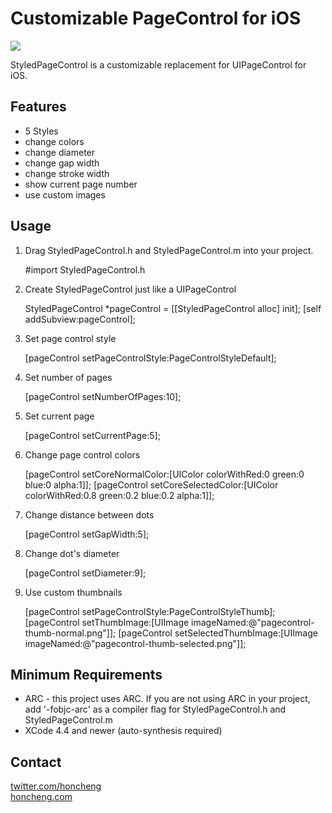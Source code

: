 Customizable PageControl for iOS
=============

<img src="https://github.com/honcheng/iOS-StyledPageControl/raw/master/screenshot.png"/>

StyledPageControl is a customizable replacement for UIPageControl for iOS. 

Features
--------
* 5 Styles
* change colors
* change diameter
* change gap width
* change stroke width
* show current page number
* use custom images

Usage
-----

1) Drag StyledPageControl.h and StyledPageControl.m into your project. 

    #import StyledPageControl.h

2) Create StyledPageControl just like a UIPageControl

    StyledPageControl *pageControl = [[StyledPageControl alloc] init];
	[self addSubview:pageControl];
	
3) Set page control style

	[pageControl setPageControlStyle:PageControlStyleDefault]; 
	
4) Set number of pages

	[pageControl setNumberOfPages:10];
	
5) Set current page

	[pageControl setCurrentPage:5];
	
6) Change page control colors
	
    [pageControl setCoreNormalColor:[UIColor colorWithRed:0 green:0 blue:0 alpha:1]];
    [pageControl setCoreSelectedColor:[UIColor colorWithRed:0.8 green:0.2 blue:0.2 alpha:1]];
	
7) Change distance between dots
	
	[pageControl setGapWidth:5];
	
8) Change dot's diameter
	
	[pageControl setDiameter:9];
	
9) Use custom thumbnails
	
    [pageControl setPageControlStyle:PageControlStyleThumb];
    [pageControl setThumbImage:[UIImage imageNamed:@"pagecontrol-thumb-normal.png"]];
    [pageControl setSelectedThumbImage:[UIImage imageNamed:@"pagecontrol-thumb-selected.png"]];
	

Minimum Requirements
--------------------
* ARC - this project uses ARC. If you are not using ARC in your project, add '-fobjc-arc' as a compiler flag for StyledPageControl.h and StyledPageControl.m
* XCode 4.4 and newer (auto-synthesis required)

Contact
-------

[twitter.com/honcheng](http://twitter.com/honcheng)  
[honcheng.com](http://honcheng.com)

